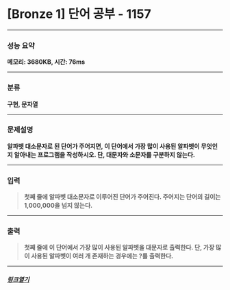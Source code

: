 # [Bronze 1] 단어 공부 - 1157
___
### **성능 요약**  
**메모리: 3680KB, 시간: 76ms**
___
### **분류**
**구현, 문자열**
___
### **문제설명**  
**알파벳 대소문자로 된 단어가 주어지면, 이 단어에서 가장 많이 사용된 알파벳이 무엇인지 알아내는 프로그램을 작성하시오. 단, 대문자와 소문자를 구분하지 않는다.**
___
### **입력**  
 > **첫째 줄에 알파벳 대소문자로 이루어진 단어가 주어진다. 주어지는 단어의 길이는 1,000,000을 넘지 않는다.**
 
 ___
### **출력**  
 > **첫째 줄에 이 단어에서 가장 많이 사용된 알파벳을 대문자로 출력한다. 단, 가장 많이 사용된 알파벳이 여러 개 존재하는 경우에는 ?를 출력한다.**
 
 ____
 ##### [*링크열기*](https://www.acmicpc.net/problem/1157)